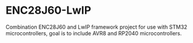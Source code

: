 # ENC28J60-LwIP
Combination ENC28J60 and LwIP framework project for use with STM32 microcontrollers, goal is to include AVR8 and RP2040 microcontrollers.
